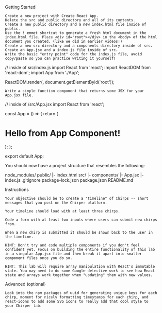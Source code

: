 Getting Started

    Create a new project with Create React App.
    Delete the src and public directory and all of its contents.
    Create a new public directory and a new index.html file inside of public.
    Use the ! emmet shortcut to generate a fresh html document in the index.html file. Place <div id="root"></div> in the <body> of the html document you created. (like we did in earlier videos!)
    Create a new src directory and a components directory inside of src.
    Create an App.jsx and a index.js file inside of src.
    Write the basic "entry point" code for the index.js file, avoid copy/paste so you can practice writing it yourself!

// inside of src/index.js
import React from 'react';
import ReactDOM from 'react-dom';
import App from './App';

ReactDOM.render(<App />, document.getElementById('root'));

    Write a simple function component that returns some JSX for your App.jsx file.

// inside of /src/App.jsx
import React from 'react';

const App = () => {
    return (
        <div>
            <h1>Hello from App Component!</h1>
        </div>
    );
};

export default App;

 

You should now have a project structure that resembles the following:

node_modules/
public/
|- index.html
src/
|- components/
|- App.jsx
|- index.js
.gitignore
package-lock.json
package.json
README.md

 
Instructions

    Your objective should be to create a "timeline" of Chirps -- short messages that you post on the Chirper platform.

    Your timeline should load with at least three chirps.

    Code a form with at least two inputs where users can submit new chirps from.

    When a new chirp is submitted it should be shown back to the user in the timeline.

    HINT: Don't try and code multiple components if you don't feel confident yet. Focus on building the entire functionality of this lab in a singular App.jsx file and then break it apart into smaller component files once you do so.

    HINT: This lab will require array manipulation with React's immutable state. You may need to do some Google detective work to see how React state and arrays work together when "updating" them with new values.

Advanced (optional)

    Look into the npm packages of uuid for generating unique keys for each chirp, moment for nicely formatting timestamps for each chirp, and react-icons to add some SVG icons to really add that cool style to your Chirper lab.
